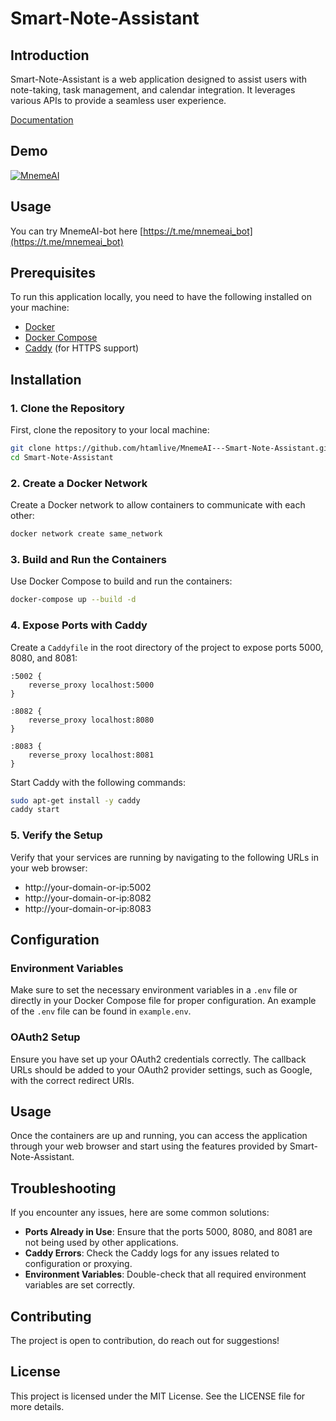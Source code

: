 # Smart-Note-Assistant

## Introduction

Smart-Note-Assistant is a web application designed to assist users with note-taking, task management, and calendar integration. It leverages various APIs to provide a seamless user experience.

[Documentation](https://docs.google.com/document/d/1s-PCBP9Gy_LqdBJMIXq9yLylK9HWw8iIbncAuSw35Eo/edit?usp=sharing)

## Demo

[![MnemeAI](http://img.youtube.com/vi/uMbhrg6nwH4/0.jpg)](http://www.youtube.com/watch?v=uMbhrg6nwH4)

## Usage

You can try MnemeAI-bot here
[https://t.me/mnemeai_bot](https://t.me/mnemeai_bot)

## Prerequisites

To run this application locally, you need to have the following installed on your machine:

- [Docker](https://docs.docker.com/get-docker/)
- [Docker Compose](https://docs.docker.com/compose/install/)
- [Caddy](https://caddyserver.com/docs/install) (for HTTPS support)

## Installation

### 1. Clone the Repository

First, clone the repository to your local machine:

```sh
git clone https://github.com/htamlive/MnemeAI---Smart-Note-Assistant.git
cd Smart-Note-Assistant
```

### 2. Create a Docker Network

Create a Docker network to allow containers to communicate with each other:

```sh
docker network create same_network
```

### 3. Build and Run the Containers

Use Docker Compose to build and run the containers:

```sh
docker-compose up --build -d
```

### 4. Expose Ports with Caddy

Create a `Caddyfile` in the root directory of the project to expose ports 5000, 8080, and 8081:

```Caddyfile
:5002 {
    reverse_proxy localhost:5000
}

:8082 {
    reverse_proxy localhost:8080
}

:8083 {
    reverse_proxy localhost:8081
}
```

Start Caddy with the following commands:

```sh
sudo apt-get install -y caddy
caddy start
```

### 5. Verify the Setup

Verify that your services are running by navigating to the following URLs in your web browser:

- http://your-domain-or-ip:5002
- http://your-domain-or-ip:8082
- http://your-domain-or-ip:8083

## Configuration

### Environment Variables

Make sure to set the necessary environment variables in a `.env` file or directly in your Docker Compose file for proper configuration. An example of the `.env` file can be found in `example.env`.


### OAuth2 Setup

Ensure you have set up your OAuth2 credentials correctly. The callback URLs should be added to your OAuth2 provider settings, such as Google, with the correct redirect URIs.

## Usage

Once the containers are up and running, you can access the application through your web browser and start using the features provided by Smart-Note-Assistant.

## Troubleshooting

If you encounter any issues, here are some common solutions:

- **Ports Already in Use**: Ensure that the ports 5000, 8080, and 8081 are not being used by other applications.
- **Caddy Errors**: Check the Caddy logs for any issues related to configuration or proxying.
- **Environment Variables**: Double-check that all required environment variables are set correctly.

## Contributing

The project is open to contribution, do reach out for suggestions!

## License

This project is licensed under the MIT License. See the LICENSE file for more details.
